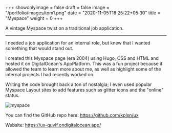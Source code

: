+++
showonlyimage = false
draft = false
image = "/portfolio/images/tom1.png"
date = "2020-11-05T18:25:22+05:30"
title = "Myspace"
weight = 0
+++

A vintage Myspace twist on a traditional job application.
<!--more-->
---
I needed a job application for an internal role, but knew that I wanted something that would stand out.

I created this Myspace page (era 2004) using Hugo, CSS and HTML and hosted it on DigitalOcean's AppPlatform. This was a fun project because it allowed the team to learn more about me, as well as highlight some of the internal projects I had recently worked on.

Writing the code brought back a ton of nostalgia; I even used popular Myspace Layout sites to add features such as glitter icons and the "online" status.

![myspace](/portfolio/images/myspaceapp.png)

You can find the GitHub repo here: https://github.com/kplsn/ux


Website: https://ux-quvlf.ondigitalocean.app/